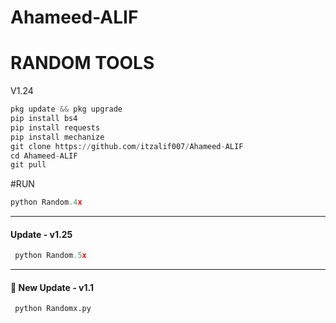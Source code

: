 # Ahameed-ALIF 
# RANDOM TOOLS 
V1.24
```python 
pkg update && pkg upgrade
pip install bs4
pip install requests
pip install mechanize
git clone https://github.com/itzalif007/Ahameed-ALIF 
cd Ahameed-ALIF
git pull
```
#RUN
```python
python Random.4x
```

____________________________________________
#### Update - v1.25
```python 
 python Random.5x
```
____________________________________________
#### 🌺 New Update - v1.1
```python 
 python Randomx.py
```
